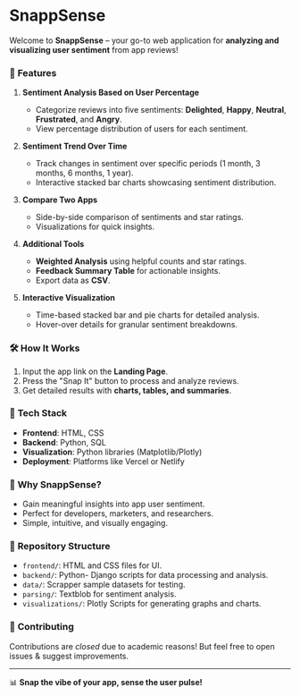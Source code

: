 # SnappSense

Welcome to **SnappSense** – your go-to web application for **analyzing and visualizing user sentiment** from app reviews!  

### 🚀 **Features**  
1. **Sentiment Analysis Based on User Percentage**  
   - Categorize reviews into five sentiments: **Delighted**, **Happy**, **Neutral**, **Frustrated**, and **Angry**.  
   - View percentage distribution of users for each sentiment.  

2. **Sentiment Trend Over Time**  
   - Track changes in sentiment over specific periods (1 month, 3 months, 6 months, 1 year).  
   - Interactive stacked bar charts showcasing sentiment distribution.  

3. **Compare Two Apps**  
   - Side-by-side comparison of sentiments and star ratings.  
   - Visualizations for quick insights.  

4. **Additional Tools**  
   - **Weighted Analysis** using helpful counts and star ratings.  
   - **Feedback Summary Table** for actionable insights.  
   - Export data as **CSV**.  

5. **Interactive Visualization**  
   - Time-based stacked bar and pie charts for detailed analysis.  
   - Hover-over details for granular sentiment breakdowns.  

### 🛠 **How It Works**  
1. Input the app link on the **Landing Page**.  
2. Press the "Snap It" button to process and analyze reviews.  
3. Get detailed results with **charts, tables, and summaries**.  

### 🧰 **Tech Stack**  
- **Frontend**: HTML, CSS  
- **Backend**: Python, SQL  
- **Visualization**: Python libraries (Matplotlib/Plotly)  
- **Deployment**: Platforms like Vercel or Netlify  

### 🌟 **Why SnappSense?**  
- Gain meaningful insights into app user sentiment.  
- Perfect for developers, marketers, and researchers.  
- Simple, intuitive, and visually engaging.  

### 📂 **Repository Structure**  
- `frontend/`: HTML and CSS files for UI.  
- `backend/`: Python- Django scripts for data processing and analysis.  
- `data/`: Scrapper sample datasets for testing.
- `parsing/`: Textblob for sentiment analysis. 
- `visualizations/`: Plotly Scripts for generating graphs and charts.  

### 📜 **Contributing**  
Contributions are *closed* due to academic reasons! But feel free to open issues & suggest improvements.  

---

📊 **Snap the vibe of your app, sense the user pulse!**  
